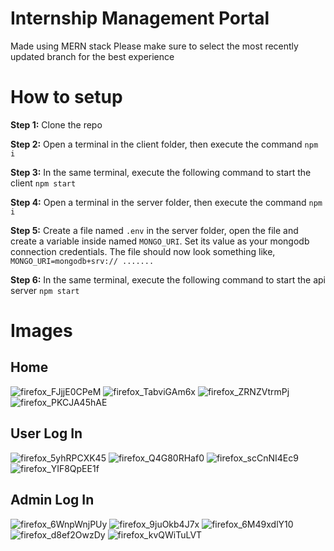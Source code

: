 # Internship Management Portal
Made using MERN stack
Please make sure to select the most recently updated branch for the best experience

# How to setup
**Step 1:** Clone the repo

**Step 2:** Open a terminal in the client folder, then execute the command 
```npm i```

**Step 3:** In the same terminal, execute the following command to start the client
```npm start```

**Step 4:** Open a terminal in the server folder, then execute the command 
```npm i```

**Step 5:** Create a file named ```.env``` in the server folder, open the file and create a variable inside named ```MONGO_URI```. Set its value as your mongodb connection credentials. The file should now look something like, ```MONGO_URI=mongodb+srv:// .......```

**Step 6:** In the same terminal, execute the following command to start the api server
```npm start```

# Images

## Home
![firefox_FJjjE0CPeM](https://github.com/ayushpanchal1/reactinternshipportal/assets/97223612/6b18e5ef-23dd-4e42-a871-0a39c05f9065)
![firefox_TabviGAm6x](https://github.com/ayushpanchal1/reactinternshipportal/assets/97223612/fe6158d5-a750-4509-b619-59e637f9f8ea)
![firefox_ZRNZVtrmPj](https://github.com/ayushpanchal1/reactinternshipportal/assets/97223612/f6290af8-2630-4aa7-87ef-7eed7ae90911)
![firefox_PKCJA45hAE](https://github.com/ayushpanchal1/reactinternshipportal/assets/97223612/a3b2fc87-12a8-4fb8-8975-4b5ac137e792)

## User Log In
![firefox_5yhRPCXK45](https://github.com/ayushpanchal1/reactinternshipportal/assets/97223612/abfaca8a-20e3-486c-8cff-3b7cbbf0f7e5)
![firefox_Q4G80RHaf0](https://github.com/ayushpanchal1/reactinternshipportal/assets/97223612/c6226ce3-d4eb-493a-ace0-be780d66d14f)
![firefox_scCnNI4Ec9](https://github.com/ayushpanchal1/reactinternshipportal/assets/97223612/a11a74ce-482e-44c3-99f2-8cd0453ca210)
![firefox_YIF8QpEE1f](https://github.com/ayushpanchal1/reactinternshipportal/assets/97223612/8c3350ee-5015-47dc-81bf-355e47454f30)


## Admin Log In
![firefox_6WnpWnjPUy](https://github.com/ayushpanchal1/reactinternshipportal/assets/97223612/667b7352-70ea-4378-98c0-b1c7bd1b5b1a)
![firefox_9juOkb4J7x](https://github.com/ayushpanchal1/reactinternshipportal/assets/97223612/fe0fc91f-2698-4961-b353-f6dee94a03d9)
![firefox_6M49xdlY10](https://github.com/ayushpanchal1/reactinternshipportal/assets/97223612/a1e37c96-2456-4c48-8dff-02c184d0d47d)
![firefox_d8ef2OwzDy](https://github.com/ayushpanchal1/reactinternshipportal/assets/97223612/3492f738-be45-4fda-badf-c052da0a28ec)
![firefox_kvQWiTuLVT](https://github.com/ayushpanchal1/reactinternshipportal/assets/97223612/e0bef70a-6637-4794-887a-53d87819902e)












